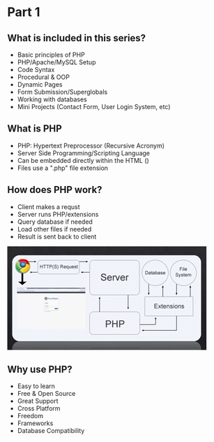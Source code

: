 # Part 1

## What is included in this series?

* Basic principles of PHP
* PHP/Apache/MySQL Setup
* Code Syntax
* Procedural & OOP
* Dynamic Pages
* Form Submission/Superglobals
* Working with databases
* Mini Projects (Contact Form, User Login System, etc)



## What is PHP

* PHP: Hypertext Preprocessor (Recursive Acronym)
* Server Side Programming/Scripting Language
* Can be embedded directly within the HTML (<?php ?>)
* Files use a ".php" file extension


## How does PHP work?

* Client makes a requst
* Server runs PHP/extensions
* Query database if needed
* Load other files if needed
* Result is sent back to client

![](2023-08-10_15-31.png)


## Why use PHP?

* Easy to learn
* Free & Open Source
* Great Support
* Cross Platform
* Freedom
* Frameworks
* Database Compatibility


